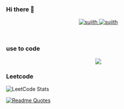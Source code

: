 ### Hi there 👋

<p align="center">
 <a href="https://sujith.tech" target="blank">
  <img src="https://img.shields.io/badge/Website-DC143C?style=for-the-badge&logo=medium&logoColor=white" alt="sujith" />
 </a>
 <a href="https://www.linkedin.com/in/sujith017" target="_blank">
  <img src="https://img.shields.io/badge/LinkedIn-0077B5?style=for-the-badge&logo=linkedin&logoColor=white" alt="sujith"/>
 </a>
 <!-- <a href="https://dev.to/alsiam" target="_blank">
  <img src="https://img.shields.io/badge/dev.to-0A0A0A?style=for-the-badge&logo=dev.to&logoColor=white" alt="alsiam" />
 </a> -->
<!--  <a href="https://twitter.com/_alsiam" target="_blank">
  <img src="https://img.shields.io/badge/Twitter-1DA1F2?style=for-the-badge&logo=twitter&logoColor=white" />
 </a> -->
<!--  <a href="https://instagram.com/_alsiam" target="_blank">
  <img src="https://img.shields.io/badge/Instagram-fe4164?style=for-the-badge&logo=instagram&logoColor=white" alt="alsiam" />
 </a>  -->
<!--  <a href="https://facebook.com/alsiam.dev" target="_blank">
  <img src="https://img.shields.io/badge/Facebook-20BEFF?&style=for-the-badge&logo=facebook&logoColor=white" alt="alsiam"  />
  </a>  -->
</p>
<br />



### use to code 
<p align="center">
  <a href="https://skillicons.dev">
    <img src="https://skillicons.dev/icons?i=git,c,vim,anaconda,java,js,linkedin,linux,neovim,netlify,postman,react,vite,vscode,nvim" />
  </a>
</p>


### Leetcode
![LeetCode Stats](https://leetcard.jacoblin.cool/sujith017?theme=dark&font=Kosugi%20Maru)





[![Readme Quotes](https://quotes-github-readme.vercel.app/api?type=horizontal&theme=dark&?theme=catppuccin_mocha)](https://github.com/piyushsuthar/github-readme-quotes)
